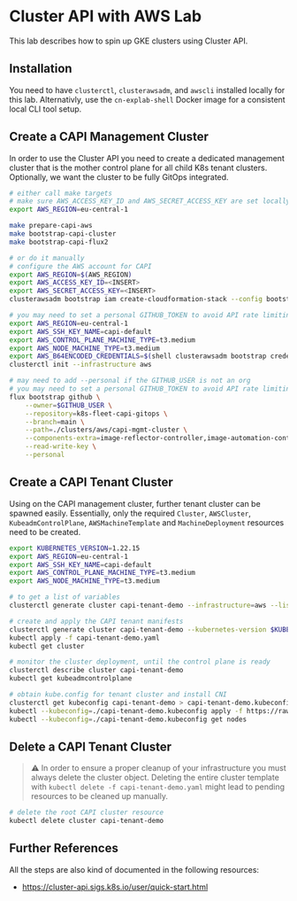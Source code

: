 # Cluster API with AWS Lab

This lab describes how to spin up GKE clusters using Cluster API.

## Installation

You need to have `clusterctl`, `clusterawsadm`, and `awscli` installed locally for this lab. Alternativly, use the `cn-explab-shell` Docker image for a consistent local CLI tool setup.

## Create a CAPI Management Cluster

In order to use the Cluster API you need to create a dedicated management cluster that is the mother control plane for all child K8s tenant clusters. Optionally, we want the cluster to be fully GitOps integrated.

```bash
# either call make targets
# make sure AWS_ACCESS_KEY_ID and AWS_SECRET_ACCESS_KEY are set locally!!!
export AWS_REGION=eu-central-1

make prepare-capi-aws
make bootstrap-capi-cluster
make bootstrap-capi-flux2

# or do it manually
# configure the AWS account for CAPI
export AWS_REGION=$(AWS_REGION)
export AWS_ACCESS_KEY_ID=<INSERT>
export AWS_SECRET_ACCESS_KEY=<INSERT>
clusterawsadm bootstrap iam create-cloudformation-stack --config bootstrap-config.yaml

# you may need to set a personal GITHUB_TOKEN to avoid API rate limiting
export AWS_REGION=eu-central-1
export AWS_SSH_KEY_NAME=capi-default
export AWS_CONTROL_PLANE_MACHINE_TYPE=t3.medium
export AWS_NODE_MACHINE_TYPE=t3.medium
export AWS_B64ENCODED_CREDENTIALS=$(shell clusterawsadm bootstrap credentials encode-as-profile)
clusterctl init --infrastructure aws

# may need to add --personal if the GITHUB_USER is not an org
# you may need to set a personal GITHUB_TOKEN to avoid API rate limiting
flux bootstrap github \
    --owner=$GITHUB_USER \
    --repository=k8s-fleet-capi-gitops \
    --branch=main \
    --path=./clusters/aws/capi-mgmt-cluster \
    --components-extra=image-reflector-controller,image-automation-controller \
    --read-write-key \
    --personal
```

## Create a CAPI Tenant Cluster

Using on the CAPI management cluster, further tenant cluster can be spawned easily. Essentially, only the required `Cluster`, `AWSCluster`, `KubeadmControlPlane`, `AWSMachineTemplate` and `MachineDeployment` resources need to be created.

```bash
export KUBERNETES_VERSION=1.22.15
export AWS_REGION=eu-central-1
export AWS_SSH_KEY_NAME=capi-default
export AWS_CONTROL_PLANE_MACHINE_TYPE=t3.medium
export AWS_NODE_MACHINE_TYPE=t3.medium

# to get a list of variables
clusterctl generate cluster capi-tenant-demo --infrastructure=aws --list-variables

# create and apply the CAPI tenant manifests
clusterctl generate cluster capi-tenant-demo --kubernetes-version $KUBERNETES_VERSION --control-plane-machine-count=1 --worker-machine-count=1 > capi-tenant-demo.yaml
kubectl apply -f capi-tenant-demo.yaml
kubectl get cluster 

# monitor the cluster deployment, until the control plane is ready
clusterctl describe cluster capi-tenant-demo 
kubectl get kubeadmcontrolplane

# obtain kube.config for tenant cluster and install CNI
clusterctl get kubeconfig capi-tenant-demo > capi-tenant-demo.kubeconfig
kubectl --kubeconfig=./capi-tenant-demo.kubeconfig apply -f https://raw.githubusercontent.com/projectcalico/calico/v3.24.1/manifests/calico.yaml
kubectl --kubeconfig=./capi-tenant-demo.kubeconfig get nodes
```

## Delete a CAPI Tenant Cluster

> :warning: In order to ensure a proper cleanup of your infrastructure you must always delete the cluster object. Deleting the entire cluster template with `kubectl delete -f capi-tenant-demo.yaml` might lead to pending resources to be cleaned up manually.

```bash
# delete the root CAPI cluster resource
kubectl delete cluster capi-tenant-demo
```

## Further References

All the steps are also kind of documented in the following resources:
- https://cluster-api.sigs.k8s.io/user/quick-start.html
